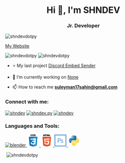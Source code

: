 <h1 align="center">Hi 👋, I'm SHNDEV</h1>
<h3 align="center">Jr. Developer</h3>

<p align="left"> <img src="https://komarev.com/ghpvc/?username=shndevdotpy&label=Profile%20views&color=0e75b6&style=flat" alt="shndevdotpy" /> </p>
<a href="http://suleymansahin.xyz/">My Website</a>

<p align="left"> <img src="https://lanyard.cnrad.dev/api/665667121761747025" alt="shndevdotpy" /> <img src="https://spotify-recently-played-readme.vercel.app/api?user=98ulhkwl7qzqcsv8k5spyglap&width=300&count=3" alt="shndevdotpy" /> </p>

- ⭐ My last project [Discord Embed Sender](https://github.com/shndevdotpy/discord-embed-sender)
- 🔭 I’m currently working on [None](#)

- 📫 How to reach me **suleyman17sahin@gmail.com**

<h3 align="left">Connect with me:</h3>
<p align="left">
<a href="https://twitter.com/shndev" target="blank"><img align="center" src="https://raw.githubusercontent.com/rahuldkjain/github-profile-readme-generator/master/src/images/icons/Social/twitter.svg" alt="shndev" height="30" width="40" /></a>
<a href="https://instagram.com/shndev.py" target="blank"><img align="center" src="https://raw.githubusercontent.com/rahuldkjain/github-profile-readme-generator/master/src/images/icons/Social/instagram.svg" alt="shndev.py" height="30" width="40" /></a>
<a href="https://www.youtube.com/c/shndev" target="blank"><img align="center" src="https://raw.githubusercontent.com/rahuldkjain/github-profile-readme-generator/master/src/images/icons/Social/youtube.svg" alt="shndev" height="30" width="40" /></a>
</p>

<h3 align="left">Languages and Tools:</h3>
<p align="left"> <a href="https://www.blender.org/" target="_blank" rel="noreferrer"> <img src="https://download.blender.org/branding/community/blender_community_badge_white.svg" alt="blender" width="40" height="40"/> </a> <a href="https://www.w3schools.com/css/" target="_blank" rel="noreferrer"> <img src="https://raw.githubusercontent.com/devicons/devicon/master/icons/css3/css3-original-wordmark.svg" alt="css3" width="40" height="40"/> </a> <a href="https://www.w3.org/html/" target="_blank" rel="noreferrer"> <img src="https://raw.githubusercontent.com/devicons/devicon/master/icons/html5/html5-original-wordmark.svg" alt="html5" width="40" height="40"/> </a> <a href="https://www.photoshop.com/en" target="_blank" rel="noreferrer"> <img src="https://raw.githubusercontent.com/devicons/devicon/master/icons/photoshop/photoshop-line.svg" alt="photoshop" width="40" height="40"/> </a> <a href="https://www.python.org" target="_blank" rel="noreferrer"> <img src="https://raw.githubusercontent.com/devicons/devicon/master/icons/python/python-original.svg" alt="python" width="40" height="40"/> </a> </p>

<p>&nbsp;<img align="center" src="https://github-readme-stats.vercel.app/api?username=shndevdotpy&show_icons=true&locale=en&theme=dark" alt="shndevdotpy" /></p>
